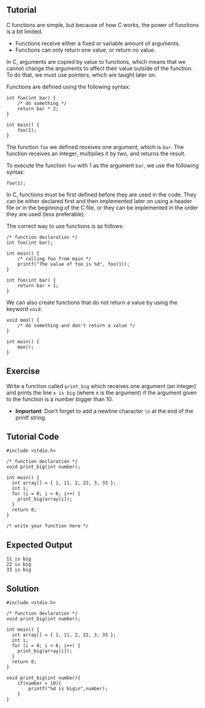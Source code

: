 Tutorial
--------

C functions are simple, but because of how C works, the power of functions is a bit limited.

* Functions receive either a fixed or variable amount of arguments.
* Functions can only return one value, or return no value.

In C, arguments are copied by value to functions, which means that we cannot change the arguments to affect their value outside of
the function. To do that, we must use pointers, which are taught later on.

Functions are defined using the following syntax:

    int foo(int bar) {
        /* do something */
        return bar * 2;
    }

    int main() {
        foo(1);
    }

The function `foo` we defined receives one argument, which is `bar`. The function receives an integer, multiplies it by two, and returns the result. 

To execute the function `foo` with 1 as the argument `bar`, we use the following syntax:

    foo(1);

In C, functions must be first defined before they are used in the code. They can be either declared first and then implemented later on using a 
header file or in the beginning of the C file, or they can be implemented in the order they are used (less preferable).

The correct way to use functions is as follows:

    /* function declaration */
    int foo(int bar);

    int main() {
        /* calling foo from main */
        printf("The value of foo is %d", foo(1));
    }

    int foo(int bar) {
        return bar + 1;
    }

We can also create functions that do not return a value by using the keyword `void`:

    void moo() {
        /* do something and don't return a value */
    }

    int main() {
        moo();
    }

Exercise
--------

Write a function called `print_big` which receives one argument (an integer) and prints the line `x is big` (where x is the argument) if the argument given
to the function is a number bigger than 10. 

* **Important**: Don't forget to add a newline character `\n` at the end of the printf string.

Tutorial Code
-------------

    #include <stdio.h>

    /* function declaration */
    void print_big(int number);

    int main() {
      int array[] = { 1, 11, 2, 22, 3, 33 };
      int i;
      for (i = 0; i < 6; i++) {
        print_big(array[i]);
      }
      return 0;
    }

    /* write your function here */

Expected Output
---------------

    11 is big
    22 is big
    33 is big

Solution
--------

    #include <stdio.h>

    /* function declaration */
    void print_big(int number);

    int main() {
      int array[] = { 1, 11, 2, 22, 3, 33 };
      int i;
      for (i = 0; i < 6; i++) {
        print_big(array[i]);
      }
      return 0;
    }

    void print_big(int number){
        if(number > 10){
            printf("%d is big\n",number);
        }
    }

